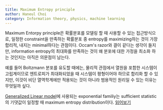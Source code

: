 ```yaml
---
title: Maximum Entropy principle
author: Haneul Choi
category: Information theory, physics, machine learning
---
```


Maximum Entorpy principle은 확률분포를 모델링 할 때 사용할 수 있는 접근방식으로, 일정한 constraint을 만족하는 확률분포 중 entropy를 maximizing하는 것이 가장 합리적, 내지는 minimal하다는 관점이다. Occam's razor와 결이 같다는 생각이 들지만,
information entropy의 최대화를 만족하는 것이 왜 분포에 대한 가정을 최소화 하는 것인지는 아직은 의문점이 남는다. 

예를 들어 Boltzmann 분포를 유도할 때에는, 물리적 관점에서 열원을 포함한 시스템이 고립계이므로 엔트로피가 최대화되었을 때 시스템이 평형이어야 하므로 합리화 할 수 있지만, 이것이 비단 열역학계에만 적용되는 것이 아니라 범용적인 원리일 수 있는 이유는 무엇일까 싶다.

[Generalized Linear model](https://en.wikipedia.org/wiki/Generalized_linear_model)에 사용되는 exponential familiy는 sufficient statistic의 기댓값이 일정할 때 maximum entropy distribution이다. [읽어보기](https://en.wikipedia.org/wiki/Maximum_entropy_probability_distribution)

